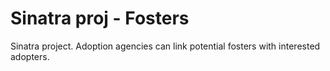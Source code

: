 # Sinatra proj - Fosters
 Sinatra project. Adoption agencies can link potential fosters with interested adopters.
